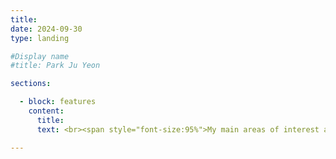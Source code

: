 ```yaml
---
title: 
date: 2024-09-30
type: landing

#Display name
#title: Park Ju Yeon

sections:

  - block: features
    content:
      title: 
      text: <br><span style="font-size:95%">My main areas of interest are front-end, back-end and databases.</span>

---
```

